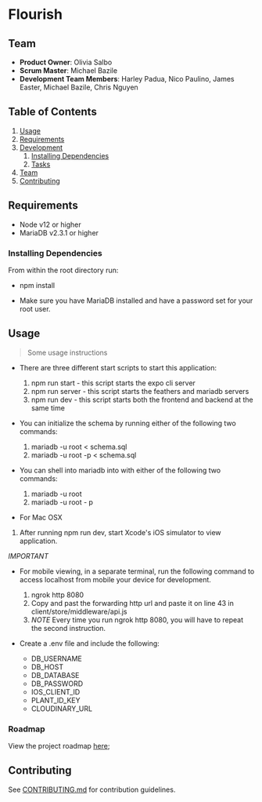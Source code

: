 # Flourish

## Team

  - __Product Owner__: Olivia Salbo
  - __Scrum Master__: Michael Bazile
  - __Development Team Members__: Harley Padua, Nico Paulino, James Easter, Michael Bazile, Chris Nguyen

## Table of Contents

1. [Usage](#Usage)
1. [Requirements](#requirements)
1. [Development](#development)
    1. [Installing Dependencies](#installing-dependencies)
    1. [Tasks](#tasks)
1. [Team](#team)
1. [Contributing](#contributing)

## Requirements

- Node v12 or higher
- MariaDB v2.3.1 or higher

### Installing Dependencies

From within the root directory run:

- npm install

- Make sure you have MariaDB installed and have a password set for your root user.

## Usage

> Some usage instructions

- There are three different start scripts to start this application:
  1. npm run start - this script starts the expo cli server
  2. npm run server - this script starts the feathers and mariadb servers
  3. npm run dev - this script starts both the frontend and backend at the same time

- You can initialize the schema by running either of the following two commands:
  1. mariadb -u root < schema.sql
  2. mariadb -u root -p < schema.sql

- You can shell into mariadb into with either of the following two commands:
  1. mariadb -u root
  2. mariadb -u root - p

- For Mac OSX
 1. After running npm run dev, start Xcode's iOS simulator to view application.

 *IMPORTANT*
- For mobile viewing, in a separate terminal, run the following command to access localhost from mobile your device for development.
  1. ngrok http 8080
  2. Copy and past the forwarding http url and paste it on line 43 in client/store/middleware/api.js
  3. *NOTE* Every time you run ngrok http 8080, you will have to repeat the second instruction.

- Create a .env file and include the following:
  - DB_USERNAME
  - DB_HOST
  - DB_DATABASE
  - DB_PASSWORD
  - IOS_CLIENT_ID
  - PLANT_ID_KEY
  - CLOUDINARY_URL


### Roadmap

View the project roadmap [here](https://github.com/Team-GreenDev/flourish/issues);


## Contributing

See [CONTRIBUTING.md](_CONTRIBUTING.md) for contribution guidelines.
